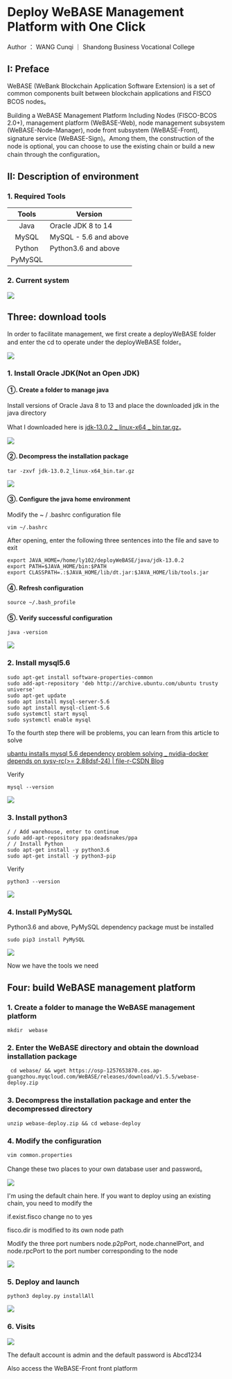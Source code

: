 # Deploy WeBASE Management Platform with One Click

Author ： WANG Cunqi ｜ Shandong Business Vocational College

## I: Preface

WeBASE (WeBank Blockchain Application Software Extension) is a set of common components built between blockchain applications and FISCO BCOS nodes。

Building a WeBASE Management Platform Including Nodes (FISCO-BCOS 2.0+), management platform (WeBASE-Web), node management subsystem (WeBASE-Node-Manager), node front subsystem (WeBASE-Front), signature service (WeBASE-Sign)。Among them, the construction of the node is optional, you can choose to use the existing chain or build a new chain through the configuration。

## II: Description of environment

### 1. Required Tools

|  Tools| Version|
| :-----: | ------------------ |
|  Java   | Oracle JDK 8 to 14|
|  MySQL  | MySQL - 5.6 and above|
| Python  | Python3.6 and above|
| PyMySQL |                    |

### 2. Current system

![](../../../images/articles/deploy_webase_management_platform/pic1.png)

## Three: download tools

In order to facilitate management, we first create a deployWeBASE folder and enter the cd to operate under the deployWeBASE folder。

![](../../../images/articles/deploy_webase_management_platform/pic2.png)

### 1. Install Oracle JDK(Not an Open JDK)

#### ①. Create a folder to manage java

Install versions of Oracle Java 8 to 13 and place the downloaded jdk in the java directory

What I downloaded here is [jdk-13.0.2 _ linux-x64 _ bin.tar.gz](https://www.oracle.com/java/technologies/javase/jdk13-archive-downloads.html "Download Oraclejdk")。

![](../../../images/articles/deploy_webase_management_platform/pic3.png)

#### ②. Decompress the installation package

```linux
tar -zxvf jdk-13.0.2_linux-x64_bin.tar.gz
```

![](../../../images/articles/deploy_webase_management_platform/pic4.png)

#### ③. Configure the java home environment

Modify the ~ / .bashrc configuration file

```linux
vim ~/.bashrc
```

After opening, enter the following three sentences into the file and save to exit

```
export JAVA_HOME=/home/ly102/deployWeBASE/java/jdk-13.0.2
export PATH=$JAVA_HOME/bin:$PATH
export CLASSPATH=.:$JAVA_HOME/lib/dt.jar:$JAVA_HOME/lib/tools.jar
```

#### ④. Refresh configuration

```linux
source ~/.bash_profile
```

#### ⑤. Verify successful configuration

```linux
java -version
```

![](../../../images/articles/deploy_webase_management_platform/pic5.png)

### 2. Install mysql5.6

```linux
sudo apt-get install software-properties-common
sudo add-apt-repository 'deb http://archive.ubuntu.com/ubuntu trusty universe'
sudo apt-get update
sudo apt install mysql-server-5.6
sudo apt install mysql-client-5.6
sudo systemctl start mysql
sudo systemctl enable mysql
```

To the fourth step there will be problems, you can learn from this article to solve

[ubantu installs mysql 5.6 dependency problem solving _ nvidia-docker depends on sysv-rc(&gt;= 2.88dsf-24) | file-r-CSDN Blog](https://blog.csdn.net/qq_33388707/article/details/126540762)

Verify

```linux
mysql --version
```

![](../../../images/articles/deploy_webase_management_platform/pic6.png)

### 3. Install python3

```linux
/ / Add warehouse, enter to continue
sudo add-apt-repository ppa:deadsnakes/ppa
/ / Install Python
sudo apt-get install -y python3.6
sudo apt-get install -y python3-pip
```

Verify

```linux
python3 --version
```

![](../../../images/articles/deploy_webase_management_platform/pic7.png)

### 4. Install PyMySQL

Python3.6 and above, PyMySQL dependency package must be installed

```linux
sudo pip3 install PyMySQL
```

![](../../../images/articles/deploy_webase_management_platform/pic8.png)

Now we have the tools we need

## Four: build WeBASE management platform

### 1. Create a folder to manage the WeBASE management platform

```linux
mkdir  webase
```

### 2. Enter the WeBASE directory and obtain the download installation package

```linux
 cd webase/ && wget https://osp-1257653870.cos.ap-guangzhou.myqcloud.com/WeBASE/releases/download/v1.5.5/webase-deploy.zip
```

### 3. Decompress the installation package and enter the decompressed directory

```linux
unzip webase-deploy.zip && cd webase-deploy
```

### 4. Modify the configuration

```linux
vim common.properties
```

Change these two places to your own database user and password。

![](../../../images/articles/deploy_webase_management_platform/pic9.png)

I'm using the default chain here. If you want to deploy using an existing chain, you need to modify the

if.exist.fisco change no to yes

fisco.dir is modified to its own node path

Modify the three port numbers node.p2pPort, node.channelPort, and node.rpcPort to the port number corresponding to the node

![](../../../images/articles/deploy_webase_management_platform/pic10.png)

### 5. Deploy and launch

```linux
python3 deploy.py installAll
```

![](../../../images/articles/deploy_webase_management_platform/pic11.png)

### 6. Visits

![](../../../images/articles/deploy_webase_management_platform/pic12.png)

The default account is admin and the default password is Abcd1234

Also access the WeBASE-Front front platform